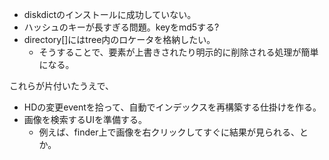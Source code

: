 * diskdictのインストールに成功していない。
* ハッシュのキーが長すぎる問題。keyをmd5する?
* directory[]にはtree内のロケータを格納したい。
  * そうすることで、要素が上書きされたり明示的に削除される処理が簡単になる。

これらが片付いたうえで、
* HDの変更eventを拾って、自動でインデックスを再構築する仕掛けを作る。
* 画像を検索するUIを準備する。
  * 例えば、finder上で画像を右クリックしてすぐに結果が見られる、とか。
